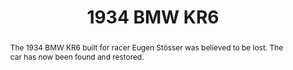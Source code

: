 ---
category: news
title: Oldest Surviving BMW Racing Car Rediscovered And Restored
abstract: The 1934 BMW KR6 built for racer Eugen Stösser was believed to be lost. The car has now been found and restored.
publishedDateTime: 2019-03-08T20:22:28Z
sourceUrl: https://www.msn.com/en-us/autos/classic-cars/oldest-surviving-bmw-racing-car-rediscovered-and-restored/ar-BBUxOOh?
type: article

provider:
  name: Motorious
  id: V_BBEZ2jt_global
tags:
  - Autos

images: 
    - url: https://img-s-msn-com.akamaized.net/tenant/amp/entityid/BBUy0Jg.img
width: 1920
height: 1080
quality: 50
title: 1934 BMW KR6
attribution: 
focalRegion:
  x1: 989
  x2: 989
  y1: 591
  y2: 591

---